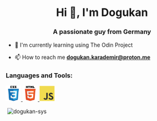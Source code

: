 <h1 align="center">Hi 👋, I'm Dogukan</h1>
<h3 align="center">A passionate guy from Germany</h3>

- 🌱 I'm currently learning using The Odin Project

- 📫 How to reach me **dogukan.karademir@proton.me**

<h3 align="left">Languages and Tools:</h3>
<p align="left"> <a href="https://www.w3schools.com/css/" target="_blank" rel="noreferrer"> <img src="https://raw.githubusercontent.com/devicons/devicon/master/icons/css3/css3-original-wordmark.svg" alt="css3" width="40" height="40"/> </a> <a href="https://www.w3.org/html/" target="_blank" rel="noreferrer"> <img src="https://raw.githubusercontent.com/devicons/devicon/master/icons/html5/html5-original-wordmark.svg" alt="html5" width="40" height="40"/> </a> <a href="https://developer.mozilla.org/en-US/docs/Web/JavaScript" target="_blank" rel="noreferrer"> <img src="https://raw.githubusercontent.com/devicons/devicon/master/icons/javascript/javascript-original.svg" alt="javascript" width="40" height="40"/> </a>  </a> </p>

<p>&nbsp;<img align="center" src="https://github-readme-stats.vercel.app/api?username=dogukan-sys&show_icons=true&theme=dracula&hide_border=true&locale=en" alt="dogukan-sys" /></p>

